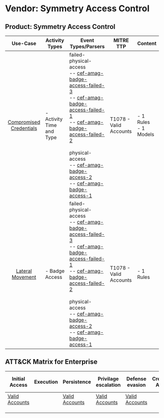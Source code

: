 Vendor: Symmetry Access Control
===============================
Product: Symmetry Access Control
--------------------------------
|                                 Use-Case                                  | Activity Types            | Event Types/Parsers                                                                                                                                                                                                                                                                                                                                                                                                                                                                                                                         | MITRE TTP                  | Content                   |
|:-------------------------------------------------------------------------:| ------------------------- | ------------------------------------------------------------------------------------------------------------------------------------------------------------------------------------------------------------------------------------------------------------------------------------------------------------------------------------------------------------------------------------------------------------------------------------------------------------------------------------------------------------------------------------------- | -------------------------- | ------------------------- |
| [Compromised Credentials](../UseCases/usecase_compromised_credentials.md) | - Activity Time  and Type |  failed-physical-access<br> -- [cef-amag-badge-access-failed-3](../Parsers/parserContent_cef-amag-badge-access-failed-3.md)<br> -- [cef-amag-badge-access-failed-1](../Parsers/parserContent_cef-amag-badge-access-failed-1.md)<br> -- [cef-amag-badge-access-failed-2](../Parsers/parserContent_cef-amag-badge-access-failed-2.md)<br><br> physical-access<br> -- [cef-amag-badge-access-2](../Parsers/parserContent_cef-amag-badge-access-2.md)<br> -- [cef-amag-badge-access-1](../Parsers/parserContent_cef-amag-badge-access-1.md)<br> | T1078 - Valid Accounts<br> |  - 1 Rules<br> - 1 Models |
|        [Lateral Movement](../UseCases/usecase_lateral_movement.md)        | - Badge Access            |  failed-physical-access<br> -- [cef-amag-badge-access-failed-3](../Parsers/parserContent_cef-amag-badge-access-failed-3.md)<br> -- [cef-amag-badge-access-failed-1](../Parsers/parserContent_cef-amag-badge-access-failed-1.md)<br> -- [cef-amag-badge-access-failed-2](../Parsers/parserContent_cef-amag-badge-access-failed-2.md)<br><br> physical-access<br> -- [cef-amag-badge-access-2](../Parsers/parserContent_cef-amag-badge-access-2.md)<br> -- [cef-amag-badge-access-1](../Parsers/parserContent_cef-amag-badge-access-1.md)<br> | T1078 - Valid Accounts<br> |  - 1 Rules<br>            |

ATT&CK Matrix for Enterprise
----------------------------
| Initial Access                                                      | Execution | Persistence                                                         | Privilage escalation                                                | Defense evasion                                                     | Credential Access | Discovery | Lateral Movement | Collection | Command and Control | Exfiltration | Impact |
| ------------------------------------------------------------------- | --------- | ------------------------------------------------------------------- | ------------------------------------------------------------------- | ------------------------------------------------------------------- | ----------------- | --------- | ---------------- | ---------- | ------------------- | ------------ | ------ |
| [Valid Accounts](https://attack.mitre.org/techniques/T1078)<br><br> |           | [Valid Accounts](https://attack.mitre.org/techniques/T1078)<br><br> | [Valid Accounts](https://attack.mitre.org/techniques/T1078)<br><br> | [Valid Accounts](https://attack.mitre.org/techniques/T1078)<br><br> |                   |           |                  |            |                     |              |        |